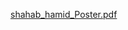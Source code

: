 [shahab_hamid_Poster.pdf](https://github.com/shahabhamid12/Plant_Disease_Detection_using_YOLO/files/13984652/shahab_hamid_Poster.pdf)
